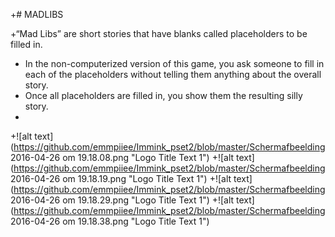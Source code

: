 +# MADLIBS
 
 +“Mad Libs” are short stories that have blanks called placeholders to be filled in. 
 + In the non-computerized version of this game, you ask someone to fill in each of the placeholders without telling them anything about the overall story. 
 + Once all placeholders are filled in, you show them the resulting silly story.
 +
 +![alt text](https://github.com/emmpiiee/Immink_pset2/blob/master/Schermafbeelding 2016-04-26 om 19.18.08.png "Logo Title Text 1")
 +![alt text](https://github.com/emmpiiee/Immink_pset2/blob/master/Schermafbeelding 2016-04-26 om 19.18.19.png "Logo Title Text 1")
 +![alt text](https://github.com/emmpiiee/Immink_pset2/blob/master/Schermafbeelding 2016-04-26 om 19.18.29.png "Logo Title Text 1")
 +![alt text](https://github.com/emmpiiee/Immink_pset2/blob/master/Schermafbeelding 2016-04-26 om 19.18.38.png "Logo Title Text 1")
